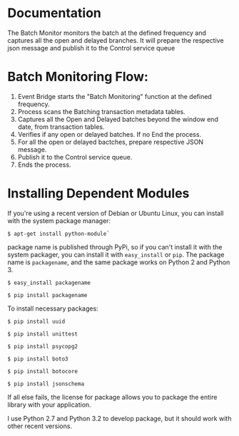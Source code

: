 Documentation
=============

The Batch Monitor monitors the batch at the defined frequency and captures all the open and delayed branches. It will prepare the respective json message and publish it to the Control service queue

Batch Monitoring Flow:
======================

1. Event Bridge starts the "Batch Monitoring" function at the defined frequency.
2. Process scans the Batching transaction metadata tables.
3. Captures all the Open and Delayed batches beyond the window end date, from transaction tables.
4. Verifies if any open or delayed batches.
	If no End the process.
5. For all the open or delayed bactches, prepare respective JSON message.
6. Publish it to the Control service queue.
7. Ends the process.

Installing Dependent Modules
============================

If you're using a recent version of Debian or Ubuntu Linux, you can
install with the system package manager:

    $ apt-get install python-module`

package name is published through PyPi, so if you can't install it
with the system packager, you can install it with ``easy_install`` or
``pip``. The package name is ``packagename``, and the same package
works on Python 2 and Python 3.

    $ easy_install packagename

    $ pip install packagename
	
To install necessary packages:

	$ pip install uuid
	
	$ pip install unittest
	
	$ pip install psycopg2
	
	$ pip install boto3
	
	$ pip install botocore
	
	$ pip install jsonschema

If all else fails, the license for package allows you to
package the entire library with your application. 

I use Python 2.7 and Python 3.2 to develop package, but it
should work with other recent versions.


